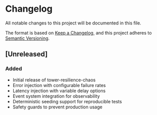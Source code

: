 # Changelog

All notable changes to this project will be documented in this file.

The format is based on [Keep a Changelog](https://keepachangelog.com/en/1.0.0/),
and this project adheres to [Semantic Versioning](https://semver.org/spec/v2.0.0.html).

## [Unreleased]

### Added
- Initial release of tower-resilience-chaos
- Error injection with configurable failure rates
- Latency injection with variable delay options
- Event system integration for observability
- Deterministic seeding support for reproducible tests
- Safety guards to prevent production usage
